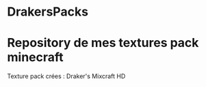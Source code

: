 DrakersPacks
============

Repository de mes textures pack minecraft
============

Texture pack crées :
Draker's Mixcraft HD
